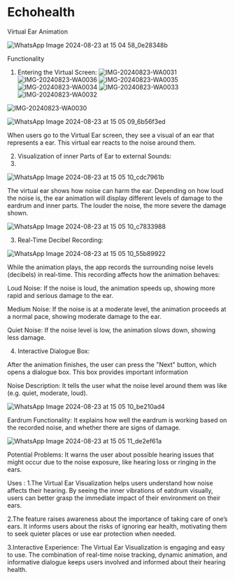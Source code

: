 # Echohealth
Virtual Ear Animation  

![WhatsApp Image 2024-08-23 at 15 04 58_0e28348b](https://github.com/user-attachments/assets/7bbe4a4f-40b7-4923-8fc6-f5592616efd5)

Functionality
1. Entering the Virtual Screen:
![IMG-20240823-WA0031](https://github.com/user-attachments/assets/dfd29b34-3020-49b9-ae3d-fcfd32b52358)
![IMG-20240823-WA0036](https://github.com/user-attachments/assets/7bf96daa-8fbb-46b0-a751-e31ba4143002)
![IMG-20240823-WA0035](https://github.com/user-attachments/assets/ffe6487e-4627-4742-816d-010e18743e88)
![IMG-20240823-WA0034](https://github.com/user-attachments/assets/2d889c1b-eda1-4d29-89e0-161b5e47a0a1)
![IMG-20240823-WA0033](https://github.com/user-attachments/assets/301adafd-66bd-4eda-b584-40a101d9586e)
![IMG-20240823-WA0032](https://github.com/user-attachments/assets/8e3bc787-0f52-47c7-b0ab-da4037226f6d)

![IMG-20240823-WA0030](https://github.com/user-attachments/assets/6cc36ca3-b74a-4f0c-b9a8-2a8d9be90dc4)


![WhatsApp Image 2024-08-23 at 15 05 09_6b56f3ed](https://github.com/user-attachments/assets/0cb2e1a0-c497-4e55-bd2d-e28546305837)


When users go to the Virtual Ear screen, they see a visual of an ear that represents a ear. This virtual ear reacts to the noise around them.

2.  Visualization of inner Parts of Ear to external Sounds:
3.  
![WhatsApp Image 2024-08-23 at 15 05 10_cdc7961b](https://github.com/user-attachments/assets/319c77c3-dbf8-4c4d-83cf-0876f0977965)



The virtual ear shows how noise can harm the ear. Depending on how loud the noise is, the ear animation will display different levels of damage to the eardrum and inner parts. The louder the noise, the more severe the damage shown.

![WhatsApp Image 2024-08-23 at 15 05 10_c7833988](https://github.com/user-attachments/assets/c4f337e0-5d94-439a-98cb-216799b0d368)


3. Real-Time Decibel Recording:

![WhatsApp Image 2024-08-23 at 15 05 10_55b89922](https://github.com/user-attachments/assets/f55b7f87-5d05-41f5-b72e-9a4b0f685e84)

While the animation plays, the app records the surrounding noise levels (decibels) in real-time. This recording affects how the animation behaves:


Loud Noise: If the noise is loud, the animation speeds up, showing more rapid and serious damage to the ear.





Medium Noise: If the noise is at a moderate level, the animation proceeds at a normal pace, showing moderate damage to the ear.




Quiet Noise: If the noise level is low, the animation slows down, showing less damage.


4. Interactive Dialogue Box:

After the animation finishes, the user can press the "Next" button, which opens a dialogue box. This box provides important information

Noise Description: It tells the user what the noise level around them was like (e.g. quiet, moderate, loud).

![WhatsApp Image 2024-08-23 at 15 05 10_be210ad4](https://github.com/user-attachments/assets/7ae8d5e1-3788-40e6-a97e-4b8b6bc0a424)


Eardrum Functionality: It explains how well the eardrum is working based on the recorded noise, and whether there are signs of damage.

![WhatsApp Image 2024-08-23 at 15 05 11_de2ef61a](https://github.com/user-attachments/assets/dadfacfa-5561-4489-a489-3767056efc7a)


Potential Problems: It warns the user about possible hearing issues that might occur due to the noise exposure, like hearing loss or ringing in the ears.


Uses :
1.The Virtual Ear Visualization helps users understand how noise affects their hearing. By seeing the inner vibrations of eatdrum visually, users can better grasp the immediate impact of their environment on their ears.

2.The feature raises awareness about the importance of taking care of one’s ears. It informs users about the risks of ignoring ear health, motivating them to seek quieter places or use ear protection when needed.

3.Interactive Experience:
The Virtual Ear Visualization is engaging and easy to use. The combination of real-time noise tracking, dynamic animation, and informative dialogue keeps users involved and informed about their hearing health.
